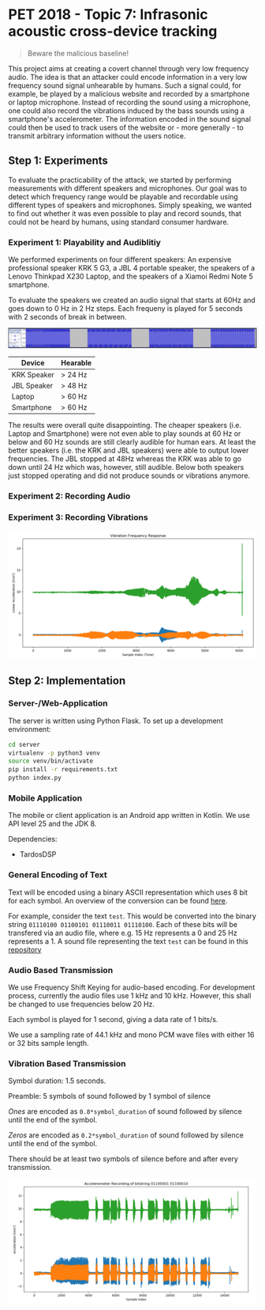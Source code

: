 # PET 2018 - Topic 7:  Infrasonic acoustic cross-device tracking
> Beware the malicious baseline!

This project aims at creating a covert channel through very low frequency audio. The idea is that an attacker could encode information in a very low frequency sound signal unhearable by humans. Such a signal could, for example, be played by a malicious website and recorded by a smartphone or laptop microphone. Instead of recording the sound using a microphone, one could also record the vibrations induced by the bass sounds using a smartphone's accelerometer.
The information encoded in the sound signal could then be used to track users of the website or - more generally - to transmit arbitrary information without the users notice.

## Step 1: Experiments

To evaluate the practicability of the attack, we started by performing measurements with different speakers and microphones. Our goal was to detect which frequency range would be playable and recordable using different types of speakers and microphones. Simply speaking, we wanted to find out whether it was even possible to play and record sounds, that could not be heard by humans, using standard consumer hardware.

### Experiment 1: Playability and Audiblitiy

We performed experiments on four different speakers: An expensive professional speaker KRK 5 G3, a JBL 4 portable speaker, the speakers of a Lenovo Thinkpad X230 Laptop, and the speakers of a Xiamoi Redmi Note 5 smartphone.

To evaluate the speakers we created an audio signal that starts at 60Hz and goes down to 0 Hz in 2 Hz steps. Each frequeny is played for 5 seconds with 2 seconds of break in between.

![pulse going down from 60Hz to 0 Hz in 2 Hz steps](images/pulse-going-down-from-60hz-to-0-hz-in-2-hz-steps.png)

Device | Hearable
--|--
KRK Speaker | > 24 Hz
JBL Speaker | > 48 Hz
Laptop | > 60 Hz
Smartphone | > 60 Hz

The results were overall quite disappointing. The cheaper speakers (i.e. Laptop and Smartphone) were not even able to play sounds at 60 Hz or below and 60 Hz sounds are still clearly audible for human ears.
At least the better speakers (i.e. the KRK and JBL speakers) were able to output lower frequencies. The JBL stopped at 48Hz whereas the KRK was able to go down until 24 Hz which was, however, still audible. Below both speakers just stopped operating and did not produce sounds or vibrations anymore.

### Experiment 2: Recording Audio

### Experiment 3: Recording Vibrations

![vibration data while assessing frequency response as captured with the accelerometer, measured in three axis](images/accelerometer-plot-sweep.png)



## Step 2: Implementation

### Server-/Web-Application

The server is written using Python Flask. To set up a development environment:

```bash
cd server
virtualenv -p python3 venv
source venv/bin/activate
pip install -r requirements.txt
python index.py
```


### Mobile Application

The mobile or client application is an Android app written in Kotlin. We use API level 25 and the JDK 8.

Dependencies:

 - TardosDSP


### General Encoding of Text

Text will be encoded using a binary ASCII representation which uses 8 bit for each symbol.
An overview of the conversion can be found [here](https://www.rapidtables.com/code/text/ascii-table.html).

For example, consider the text `test`. This would be converted into the binary string `01110100 01100101 01110011 01110100`.
Each of these bits will be transfered via an audio file, where e.g. 15 Hz represents a 0 and 25 Hz represents a 1. A sound file representing the text `test` can be found in this [repository](https://github.com/Neumann-Nils/PET2018/blob/master/server/sounds/test_15Hz_25Hz_1s_32bit.wav)


### Audio Based Transmission

We use Frequency Shift Keying for audio-based encoding. For development process, currently the audio files use 1 kHz and 10 kHz. However, this shall be changed to use frequencies
below 20 Hz.

Each symbol is played for 1 second, giving a data rate of 1 bits/s.

We use a sampling rate of 44.1 kHz and mono PCM wave files with either 16 or 32 bits sample length.


### Vibration Based Transmission

Symbol duration: 1.5 seconds.

Preamble: 5 symbols of sound followed by 1 symbol of silence

_Ones_ are encoded as `0.8*symbol_duration` of sound followed by silence until the end of the symbol.

_Zeros_ are encoded as `0.2*symbol_duration` of sound followed by silence until the end of the symbol.

There should be at least two symbols of silence before and after every transmission.

![vibration data while transmitting ascii code](images/accelerometer-plot-data.png)
